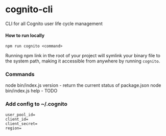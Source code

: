 # cognito-cli

CLI for all Cognito user life cycle management

#### How to run locally

`npm run cognito <command>`

Running npm link in the root of your project will symlink your binary file to the system path, making it accessible from anywhere by running `cognito`.

### Commands

node bin/index.js version - return the current status of package.json
node bin/index.js help - TODO

### Add config to ~/.cognito

```
user_pool_id=
client_id=
client_secret=
region=
```
